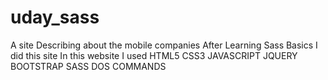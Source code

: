 # uday_sass
A site Describing about the mobile companies 
After Learning Sass Basics I did this site 
In this website I used
HTML5
CSS3
JAVASCRIPT
JQUERY
BOOTSTRAP
SASS
DOS COMMANDS
